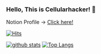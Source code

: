 ### Hello, This is Cellularhacker! 👋

Notion Profile -> [Click here!](https://bit.ly/cellularhacker-profile)

[![Hits](https://hits.seeyoufarm.com/api/count/incr/badge.svg?url=https%3A%2F%2Fgithub.com%2FCellularhacker)](https://hits.seeyoufarm.com)

<!--
**Cellularhacker/Cellularhacker** is a ✨ _special_ ✨ repository because its `README.md` (this file) appears on your GitHub profile.

Here are some ideas to get you started:

- 🔭 I’m currently working on ...
- 🌱 I’m currently learning ...
- 👯 I’m looking to collaborate on ...
- 🤔 I’m looking for help with ...
- 💬 Ask me about ...
- 📫 How to reach me: ...
- 😄 Pronouns: ...
- ⚡ Fun fact: ...
-->

[![github stats](https://github-readme-stats.vercel.app/api?username=Cellularhacker&show_icons=true&hide_border=true&count_private=true&include_all_commits=true)](https://github.com/Cellularhacker)
[![Top Langs](https://github-readme-stats.vercel.app/api/top-langs/?username=Cellularhacker&layout=compact)](https://github.com/shinplest)
